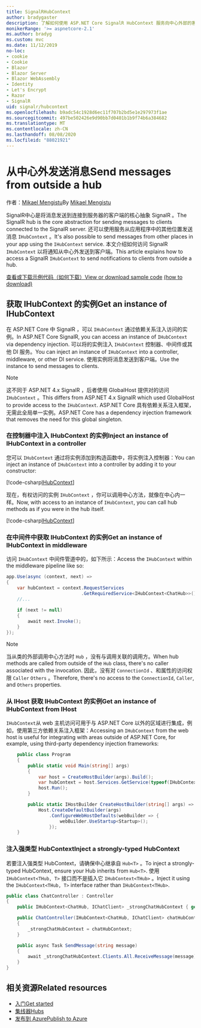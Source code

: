 ```yaml
---
title: SignalRHubContext
author: bradygaster
description: 了解如何使用 ASP.NET Core SignalR HubContext 服务向中心外部的客户端发送通知。
monikerRange: '>= aspnetcore-2.1'
ms.author: bradyg
ms.custom: mvc
ms.date: 11/12/2019
no-loc:
- cookie
- Cookie
- Blazor
- Blazor Server
- Blazor WebAssembly
- Identity
- Let's Encrypt
- Razor
- SignalR
uid: signalr/hubcontext
ms.openlocfilehash: b9adc54c1928d6ec11f707b2bd5e1e297973f1ae
ms.sourcegitcommit: 497be502426e9d90bb7d0401b1b9f74b6a384682
ms.translationtype: MT
ms.contentlocale: zh-CN
ms.lasthandoff: 08/08/2020
ms.locfileid: "88021921"
---
```

# <a name="send-messages-from-outside-a-hub"></a><span data-ttu-id="734bb-103">从中心外发送消息</span><span class="sxs-lookup"><span data-stu-id="734bb-103">Send messages from outside a hub</span></span>

<span data-ttu-id="734bb-104">作者：[Mikael Mengistu](https://twitter.com/MikaelM_12)</span><span class="sxs-lookup"><span data-stu-id="734bb-104">By [Mikael Mengistu](https://twitter.com/MikaelM_12)</span></span>

<span data-ttu-id="734bb-105">SignalR中心是将消息发送到连接到服务器的客户端的核心抽象 SignalR 。</span><span class="sxs-lookup"><span data-stu-id="734bb-105">The SignalR hub is the core abstraction for sending messages to clients connected to the SignalR server.</span></span> <span data-ttu-id="734bb-106">还可以使用服务从应用程序中的其他位置发送消息 `IHubContext` 。</span><span class="sxs-lookup"><span data-stu-id="734bb-106">It's also possible to send messages from other places in your app using the `IHubContext` service.</span></span> <span data-ttu-id="734bb-107">本文介绍如何访问 SignalR `IHubContext` 以将通知从中心外发送到客户端。</span><span class="sxs-lookup"><span data-stu-id="734bb-107">This article explains how to access a SignalR `IHubContext` to send notifications to clients from outside a hub.</span></span>

<span data-ttu-id="734bb-108">[查看或下载示例代码](https://github.com/dotnet/AspNetCore.Docs/tree/master/aspnetcore/signalr/hubcontext/sample/)[（如何下载）](xref:index#how-to-download-a-sample)</span><span class="sxs-lookup"><span data-stu-id="734bb-108">[View or download sample code](https://github.com/dotnet/AspNetCore.Docs/tree/master/aspnetcore/signalr/hubcontext/sample/) [(how to download)](xref:index#how-to-download-a-sample)</span></span>

## <a name="get-an-instance-of-ihubcontext"></a><span data-ttu-id="734bb-109">获取 IHubContext 的实例</span><span class="sxs-lookup"><span data-stu-id="734bb-109">Get an instance of IHubContext</span></span>

<span data-ttu-id="734bb-110">在 ASP.NET Core 中 SignalR ，可以 `IHubContext` 通过依赖关系注入访问的实例。</span><span class="sxs-lookup"><span data-stu-id="734bb-110">In ASP.NET Core SignalR, you can access an instance of `IHubContext` via dependency injection.</span></span> <span data-ttu-id="734bb-111">可以将的实例注入 `IHubContext` 控制器、中间件或其他 DI 服务。</span><span class="sxs-lookup"><span data-stu-id="734bb-111">You can inject an instance of `IHubContext` into a controller, middleware, or other DI service.</span></span> <span data-ttu-id="734bb-112">使用实例将消息发送到客户端。</span><span class="sxs-lookup"><span data-stu-id="734bb-112">Use the instance to send messages to clients.</span></span>

> [!NOTE]
> <span data-ttu-id="734bb-113">这不同于 ASP.NET 4.x SignalR ，后者使用 GlobalHost 提供对的访问 `IHubContext` 。</span><span class="sxs-lookup"><span data-stu-id="734bb-113">This differs from ASP.NET 4.x SignalR which used GlobalHost to provide access to the `IHubContext`.</span></span> <span data-ttu-id="734bb-114">ASP.NET Core 具有依赖关系注入框架，无需此全局单一实例。</span><span class="sxs-lookup"><span data-stu-id="734bb-114">ASP.NET Core has a dependency injection framework that removes the need for this global singleton.</span></span>

### <a name="inject-an-instance-of-ihubcontext-in-a-controller"></a><span data-ttu-id="734bb-115">在控制器中注入 IHubContext 的实例</span><span class="sxs-lookup"><span data-stu-id="734bb-115">Inject an instance of IHubContext in a controller</span></span>

<span data-ttu-id="734bb-116">您可以 `IHubContext` 通过将实例添加到构造函数中，将实例注入控制器：</span><span class="sxs-lookup"><span data-stu-id="734bb-116">You can inject an instance of `IHubContext` into a controller by adding it to your constructor:</span></span>

[!code-csharp[IHubContext](hubcontext/sample/Controllers/HomeController.cs?range=12-19,57)]

<span data-ttu-id="734bb-117">现在，有权访问的实例 `IHubContext` ，你可以调用中心方法，就像在中心内一样。</span><span class="sxs-lookup"><span data-stu-id="734bb-117">Now, with access to an instance of `IHubContext`, you can call hub methods as if you were in the hub itself.</span></span>

[!code-csharp[IHubContext](hubcontext/sample/Controllers/HomeController.cs?range=21-25)]

### <a name="get-an-instance-of-ihubcontext-in-middleware"></a><span data-ttu-id="734bb-118">在中间件中获取 IHubContext 的实例</span><span class="sxs-lookup"><span data-stu-id="734bb-118">Get an instance of IHubContext in middleware</span></span>

<span data-ttu-id="734bb-119">访问 `IHubContext` 中间件管道中的，如下所示：</span><span class="sxs-lookup"><span data-stu-id="734bb-119">Access the `IHubContext` within the middleware pipeline like so:</span></span>

```csharp
app.Use(async (context, next) =>
{
    var hubContext = context.RequestServices
                            .GetRequiredService<IHubContext<ChatHub>>();
    //...
    
    if (next != null)
    {
        await next.Invoke();
    }
});
```

> [!NOTE]
> <span data-ttu-id="734bb-120">当从类的外部调用中心方法时 `Hub` ，没有与调用关联的调用方。</span><span class="sxs-lookup"><span data-stu-id="734bb-120">When hub methods are called from outside of the `Hub` class, there's no caller associated with the invocation.</span></span> <span data-ttu-id="734bb-121">因此，没有对 `ConnectionId` 、和属性的访问权限 `Caller` `Others` 。</span><span class="sxs-lookup"><span data-stu-id="734bb-121">Therefore, there's no access to the `ConnectionId`, `Caller`, and `Others` properties.</span></span>

### <a name="get-an-instance-of-ihubcontext-from-ihost"></a><span data-ttu-id="734bb-122">从 IHost 获取 IHubContext 的实例</span><span class="sxs-lookup"><span data-stu-id="734bb-122">Get an instance of IHubContext from IHost</span></span>

<span data-ttu-id="734bb-123">`IHubContext`从 web 主机访问可用于与 ASP.NET Core 以外的区域进行集成，例如，使用第三方依赖关系注入框架：</span><span class="sxs-lookup"><span data-stu-id="734bb-123">Accessing an `IHubContext` from the web host is useful for integrating with areas outside of ASP.NET Core, for example, using third-party dependency injection frameworks:</span></span>

```csharp
    public class Program
    {
        public static void Main(string[] args)
        {
            var host = CreateHostBuilder(args).Build();
            var hubContext = host.Services.GetService(typeof(IHubContext<ChatHub>));
            host.Run();
        }

        public static IHostBuilder CreateHostBuilder(string[] args) =>
            Host.CreateDefaultBuilder(args)
                .ConfigureWebHostDefaults(webBuilder => {
                    webBuilder.UseStartup<Startup>();
                });
    }
```

### <a name="inject-a-strongly-typed-hubcontext"></a><span data-ttu-id="734bb-124">注入强类型 HubContext</span><span class="sxs-lookup"><span data-stu-id="734bb-124">Inject a strongly-typed HubContext</span></span>

<span data-ttu-id="734bb-125">若要注入强类型 HubContext，请确保中心继承自 `Hub<T>` 。</span><span class="sxs-lookup"><span data-stu-id="734bb-125">To inject a strongly-typed HubContext, ensure your Hub inherits from `Hub<T>`.</span></span> <span data-ttu-id="734bb-126">使用 `IHubContext<THub, T>` 接口而不是插入它 `IHubContext<THub>` 。</span><span class="sxs-lookup"><span data-stu-id="734bb-126">Inject it using the `IHubContext<THub, T>` interface rather than `IHubContext<THub>`.</span></span>

```csharp
public class ChatController : Controller
{
    public IHubContext<ChatHub, IChatClient> _strongChatHubContext { get; }

    public ChatController(IHubContext<ChatHub, IChatClient> chatHubContext)
    {
        _strongChatHubContext = chatHubContext;
    }

    public async Task SendMessage(string message)
    {
        await _strongChatHubContext.Clients.All.ReceiveMessage(message);
    }
}
```

## <a name="related-resources"></a><span data-ttu-id="734bb-127">相关资源</span><span class="sxs-lookup"><span data-stu-id="734bb-127">Related resources</span></span>

* [<span data-ttu-id="734bb-128">入门</span><span class="sxs-lookup"><span data-stu-id="734bb-128">Get started</span></span>](xref:tutorials/signalr)
* [<span data-ttu-id="734bb-129">集线器</span><span class="sxs-lookup"><span data-stu-id="734bb-129">Hubs</span></span>](xref:signalr/hubs)
* [<span data-ttu-id="734bb-130">发布到 Azure</span><span class="sxs-lookup"><span data-stu-id="734bb-130">Publish to Azure</span></span>](xref:signalr/publish-to-azure-web-app)
